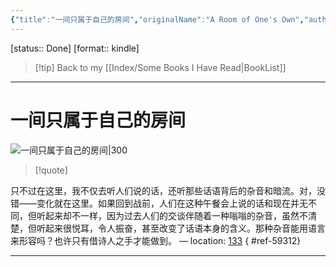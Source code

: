 ```yaml
---
{"title":"一间只属于自己的房间","originalName":"A Room of One's Own","author":"英 弗吉尼亚·伍尔夫","transAuthor":"周颖琪","publisher":"天津人民出版社","rating":9.2,"RelatedBooks":"从零开始的女性主义,成为波伏瓦,厌女,巴黎评论·女性作家访谈,如何抑止女性写作,女性主义有什么用？,亲爱的安吉维拉,新名字的故事,好不愤怒,看不见的女性","ISBN":9787201151656,"type":"ReadNote","link":"https://book.douban.com/subject/34835082","cover":"https://img9.doubanio.com/view/subject/l/public/s33503989.jpg","pages":160,"publishDate":"2019-10","EndDate":"2018-08","alias":null,"pageprogress":null,"banner_icon":"📖","banner":"https://img9.doubanio.com/view/subject/l/public/s33503989.jpg","dg-publish":true,"permalink":"/BookNotes/一间只属于自己的房间/","dgPassFrontmatter":true,"noteIcon":""}
---
```


[status:: Done]
[format:: kindle]

>[!tip] Back to my [[Index/Some Books I Have Read\|BookList]]

---
# 一间只属于自己的房间

![一间只属于自己的房间|300](https://img9.doubanio.com/view/subject/l/public/s33503989.jpg)

>[!quote]


只不过在这里，我不仅去听人们说的话，还听那些话语背后的杂音和暗流。对，没错——变化就在这里。如果回到战前，人们在这种午餐会上说的话和现在并无不同，但听起来却不一样，因为过去人们的交谈伴随着一种嗡嗡的杂音，虽然不清楚，但听起来很悦耳，令人振奋，甚至改变了话语本身的含义。那种杂音能用语言来形容吗？也许只有借诗人之手才能做到。 — location: [133]()
{ #ref-59312}


---
